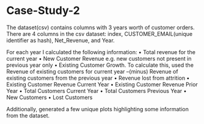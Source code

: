 # Case-Study-2

The dataset(csv) contains columns with 3 years worth of customer orders. There are 4 columns in the csv dataset: index, CUSTOMER_EMAIL(unique identifier as hash), Net_Revenue, and Year.

For each year I calculated the following information:
•	Total revenue for the current year
•	New Customer Revenue e.g. new customers not present in previous year only
•	Existing Customer Growth. To calculate this, used the Revenue of existing customers for current year –(minus) Revenue of existing customers from the previous year
•	Revenue lost from attrition
•	Existing Customer Revenue Current Year
•	Existing Customer Revenue Prior Year
•	Total Customers Current Year
•	Total Customers Previous Year
•	New Customers
•	Lost Customers

Additionally, generated a few unique plots highlighting some information from the dataset. 
